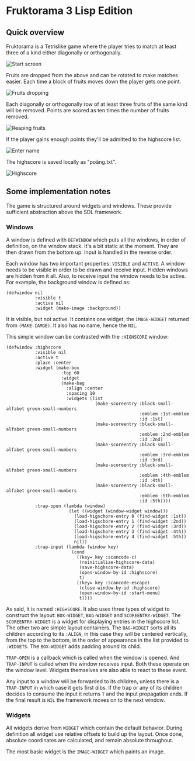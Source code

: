# Fruktorama 3 Lisp Edition

## Quick overview

Fruktorama is a Tetrislike game where the player
tries to match at least three of a kind either diagonally
or orthogonally.

![Start screen](https://bitbucket.org/ParasiteNetwork/fruktorama3-lisp-edition/raw/0dea7ab842fe0f8ae03bbced5bf1b7cf358249a9/screenshots/screenshot-1.png)

Fruits are dropped from the above and can be rotated to make matches easier.
Each time a block of fruits moves down the player gets one point.

![Fruits dropping](https://bitbucket.org/ParasiteNetwork/fruktorama3-lisp-edition/raw/0dea7ab842fe0f8ae03bbced5bf1b7cf358249a9/screenshots/screenshot-2.png)

Each diagonally or orthogonally row of at least three fruits of the same kind
will be removed. Points are scored as ten times the number of fruits removed.

![Reaping fruits](https://bitbucket.org/ParasiteNetwork/fruktorama3-lisp-edition/raw/0dea7ab842fe0f8ae03bbced5bf1b7cf358249a9/screenshots/screenshot-3.png)

If the player gains enough points they'll be admitted to the highscore list.

![Enter name](https://bitbucket.org/ParasiteNetwork/fruktorama3-lisp-edition/raw/0dea7ab842fe0f8ae03bbced5bf1b7cf358249a9/screenshots/screenshot-4.png)

The highscore is saved locally as "poäng.txt".

![Highscore](https://bitbucket.org/ParasiteNetwork/fruktorama3-lisp-edition/raw/a43507a6520b443c7701a4be28c6e18b0d21bdda/screenshots/screenshot-5.png)

## Some implementation notes

The game is structured around widgets and windows. These provide sufficient abstraction
above the SDL framework.

### Windows

A window is defined with `DEFWINDOW` which puts all the windows, in order of
definition, on the window stack. It's a bit static at the moment. They are then
drawn from the bottom up. Input is handled in the reverse order.

Each window has two important properties: `VISIBLE` and `ACTIVE`. A window
needs to be visible in order to be drawn and receive input. Hidden windows are
hidden from it all. Also, to receive input the window needs to be active. For
example, the background window is defined as:

````
(defwindow nil
           :visible t
           :active nil
           :widget (make-image :background))
````

It is visible, but not active. It contains one widget, the `IMAGE-WIDGET`
returned from `(MAKE-IAMGE)`. It also has no name, hence the `NIL`.

This simple window can be contrasted with the `:HIGHSCORE` window:

````
(defwindow :highscore 
           :visible nil
           :active t
           :place :center
           :widget (make-box
                     :top 60
                     :widget  
                     (make-bag
                       :align :center
                       :spacing 10
                       :widgets (list
                                  (make-scoreentry :black-small-alfabet green-small-numbers 
                                                   :emblem :1st-emblem
                                                   :id :1st)
                                  (make-scoreentry :black-small-alfabet green-small-numbers 
                                                   :emblem :2nd-emblem 
                                                   :id :2nd)
                                  (make-scoreentry :black-small-alfabet green-small-numbers
                                                   :emblem :3rd-emblem
                                                   :id :3rd)
                                  (make-scoreentry :black-small-alfabet green-small-numbers
                                                   :emblem :4th-emblem 
                                                   :id :4th)
                                  (make-scoreentry :black-small-alfabet green-small-numbers
                                                   :emblem :5th-emblem 
                                                   :id :5th))))
           :trap-open (lambda (window)
                        (let ((widget (window-widget window)))
                          (load-higschore-entry 0 (find-widget :1st))
                          (load-higschore-entry 1 (find-widget :2nd))
                          (load-higschore-entry 2 (find-widget :3rd))
                          (load-higschore-entry 3 (find-widget :4th))
                          (load-higschore-entry 4 (find-widget :5th))
                          nil))
           :trap-input (lambda (window key)
                         (cond
                           ((key= key :scancode-c)
                            (reinitialize-highscore-data)
                            (save-highscore-data)
                            (open-window-by-id :highscore)
                            t)
                           ((key= key :scancode-escape)
                            (close-window-by-id :highscore)
                            (open-window-by-id :start-menu)
                            t))))
````

As said, it is named `:HIGHSCORE`. It also uses three types of widget to
construct the layout: `BOX-WIDGET`, `BAG-WIDGET` and `SCOREENTRY-WIDGET`.
The `SCOREENTRY-WIDGET` is a widget for displaying entries in the highscore
list. The other two are simple layout containers. The `BAG-WIDGET` sorts all
its children according to its `:ALIGN`, in this case they will be centered
vertically, from the top to the bottom, in the order of appearance in the list
provided to `:WIDGETS`. The `BOX-WIDGET` adds padding around its child.

`TRAP-OPEN` is a callback which is called when the window is opened. And
`TRAP-INPUT` is called when the window receives input. Both these operate on
the window level. Widgets themselves are also able to react to these event.

Any input to a window will be forwarded to its children, unless there is a
`TRAP-INPUT` in which case it gets first dibs. If the trap or any of its
children decides to consume the input it returns `T` and the input propagation
ends. If the final result is `NIL` the framework moves on to the next window.

### Widgets

All widgets derive from `WIDGET` which contain the default behavior. During
definition all widget use relative offsets to build up the layout. Once done,
absolute coordinates are calculated, and remain absolute throughout.

The most basic widget is the `IMAGE-WIDGET` which paints an image.



















